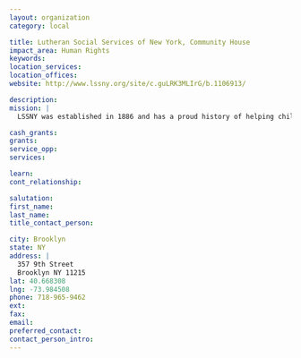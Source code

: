 ```yaml
---
layout: organization
category: local

title: Lutheran Social Services of New York, Community House
impact_area: Human Rights
keywords: 
location_services: 
location_offices: 
website: http://www.lssny.org/site/c.guLRK3MLIrG/b.1106913/

description: 
mission: |
  LSSNY was established in 1886 and has a proud history of helping children and adults. As we celebrate 120 years of "Reaching People in Time to Make a Difference", we are seeking loving and responsible foster parents to further our ministry to children and partnerships with organizations or churches interested in Building Community Ministries

cash_grants: 
grants: 
service_opp: 
services: 

learn: 
cont_relationship: 

salutation: 
first_name: 
last_name: 
title_contact_person: 

city: Brooklyn
state: NY
address: |
  357 9th Street    
  Brooklyn NY 11215
lat: 40.668308
lng: -73.984508
phone: 718-965-9462
ext: 
fax: 
email: 
preferred_contact: 
contact_person_intro: 
---
```


